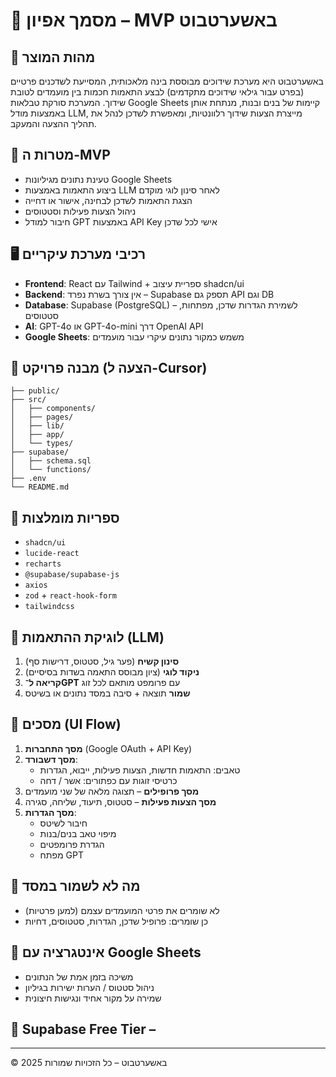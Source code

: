 
# 📘 מסמך אפיון – MVP באשערטבוט

## 🧩 מהות המוצר
באשערטבוט היא מערכת שידוכים מבוססת בינה מלאכותית, המסייעת לשדכנים פרטיים (בפרט עבור גילאי שידוכים מתקדמים) לבצע התאמות חכמות בין מועמדים לטובת שידוך. המערכת סורקת טבלאות Google Sheets קיימות של בנים ובנות, מנתחת אותן באמצעות מודל LLM, מייצרת הצעות שידוך רלוונטיות, ומאפשרת לשדכן לנהל את תהליך ההצעה והמעקב.

## 🎯 מטרות ה-MVP
- טעינת נתונים מגיליונות Google Sheets
- ביצוע התאמות באמצעות LLM לאחר סינון לוגי מוקדם
- הצגת התאמות לשדכן לבחינה, אישור או דחייה
- ניהול הצעות פעילות וסטטוסים
- חיבור למודל GPT באמצעות API Key אישי לכל שדכן

## 🖥️ רכיבי מערכת עיקריים
- **Frontend**: React עם Tailwind + ספריית עיצוב shadcn/ui
- **Backend**: אין צורך בשרת נפרד – Supabase תספק גם API וגם DB
- **Database**: Supabase (PostgreSQL) – לשמירת הגדרות שדכן, מפתחות, סטטוסים
- **AI**: GPT-4o או GPT-4o-mini דרך OpenAI API
- **Google Sheets**: משמש כמקור נתונים עיקרי עבור מועמדים

## 📁 מבנה פרויקט (הצעה ל-Cursor)
```
├── public/
├── src/
│   ├── components/
│   ├── pages/
│   ├── lib/
│   ├── app/
│   └── types/
├── supabase/
│   ├── schema.sql
│   └── functions/
├── .env
└── README.md
```

## 🔑 ספריות מומלצות
- `shadcn/ui`
- `lucide-react`
- `recharts`
- `@supabase/supabase-js`
- `axios`
- `zod` + `react-hook-form`
- `tailwindcss`

## 🧠 לוגיקת ההתאמות (LLM)
1. **סינון קשיח** (פער גיל, סטטוס, דרישות סף)
2. **ניקוד לוגי** (ציון מבוסס התאמה בשדות בסיסיים)
3. **קריאה ל־GPT** עם פרומפט מותאם לכל זוג
4. **שמור** תוצאה + סיבה במסד נתונים או בשיטס

## 🧭 מסכים (UI Flow)
1. **מסך התחברות** (Google OAuth + API Key)
2. **מסך דשבורד**:
   - טאבים: התאמות חדשות, הצעות פעילות, ייבוא, הגדרות
   - כרטיסי זוגות עם כפתורים: אשר / דחה
3. **מסך פרופילים** – תצוגה מלאה של שני מועמדים
4. **מסך הצעות פעילות** – סטטוס, תיעוד, שליחה, סגירה
5. **מסך הגדרות**:
   - חיבור לשיטס
   - מיפוי טאב בנים/בנות
   - הגדרת פרומפטים
   - מפתח GPT

## 📌 מה לא לשמור במסד
- לא שומרים את פרטי המועמדים עצמם (למען פרטיות)
- כן שומרים: פרופיל שדכן, הגדרות, סטטוסים, דחיות

## 🔁 אינטגרציה עם Google Sheets
- משיכה בזמן אמת של הנתונים
- ניהול סטטוס / הערות ישירות בגיליון
- שמירה על מקור אחיד ונגישות חיצונית

## 🧪 Supabase Free Tier –
---

© 2025 באשערטבוט – כל הזכויות שמורות
